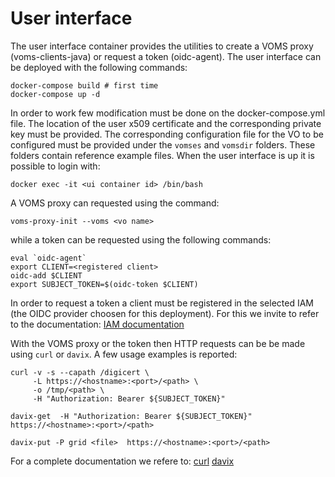 # User interface
The user interface container provides the utilities to create a VOMS proxy (voms-clients-java) or request a token (oidc-agent).
The user interface can be deployed with the following commands:
```
docker-compose build # first time
docker-compose up -d
```
In order to work few modification must be done on the docker-compose.yml file. The location of the user x509 certificate and the corresponding private key must be provided. The corresponding configuration file for the VO to be configured must be provided under the `vomses` and `vomsdir` folders. These folders contain reference example files.
When the user interface is up it is possible to login with:
```
docker exec -it <ui container id> /bin/bash
```
A VOMS proxy can requested using the command:
```
voms-proxy-init --voms <vo name>
```
while a token can be requested using the following commands:
```
eval `oidc-agent`
export CLIENT=<registered client>
oidc-add $CLIENT
export SUBJECT_TOKEN=$(oidc-token $CLIENT)
```
In order to request a token a client must be registered in the selected IAM (the OIDC provider choosen for this deployment). For this we invite to refer  to the documentation:
[IAM documentation](https://indigo-iam.github.io/docs/v/current/)

With the VOMS proxy or the token then HTTP requests can be be made using `curl` or `davix`. A few usage examples is reported:

```
curl -v -s --capath /digicert \
     -L https://<hostname>:<port>/<path> \
     -o /tmp/<path> \
     -H "Authorization: Bearer ${SUBJECT_TOKEN}"

davix-get  -H "Authorization: Bearer ${SUBJECT_TOKEN}"   https://<hostname>:<port>/<path>

davix-put -P grid <file>  https://<hostname>:<port>/<path>
```
For a complete documentation we refere to:
[curl](https://curl.haxx.se/)
[davix](https://dmc.web.cern.ch/projects/davix/home)

